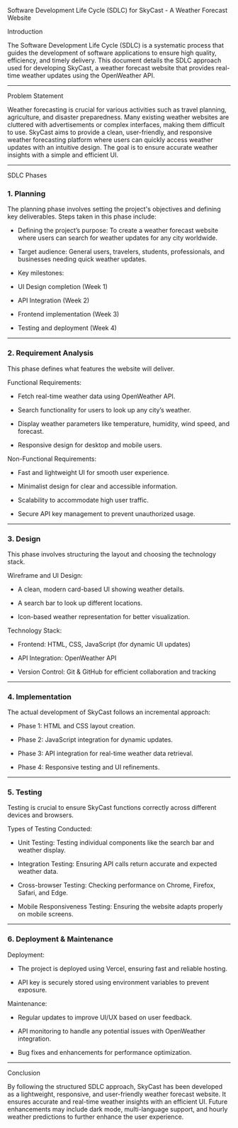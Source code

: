 Software Development Life Cycle (SDLC) for SkyCast - A Weather Forecast Website

Introduction

The Software Development Life Cycle (SDLC) is a systematic process that guides the development of software applications to ensure high quality, efficiency, and timely delivery. This document details the SDLC approach used for developing SkyCast, a weather forecast website that provides real-time weather updates using the OpenWeather API.

* * *

Problem Statement

Weather forecasting is crucial for various activities such as travel planning, agriculture, and disaster preparedness. Many existing weather websites are cluttered with advertisements or complex interfaces, making them difficult to use. SkyCast aims to provide a clean, user-friendly, and responsive weather forecasting platform where users can quickly access weather updates with an intuitive design. The goal is to ensure accurate weather insights with a simple and efficient UI.

* * *

SDLC Phases

### 1\. Planning

The planning phase involves setting the project's objectives and defining key deliverables. Steps taken in this phase include:

*   Defining the project’s purpose: To create a weather forecast website where users can search for weather updates for any city worldwide.
    
*   Target audience: General users, travelers, students, professionals, and businesses needing quick weather updates.
    
*   Key milestones:
    

*   UI Design completion (Week 1)
    
*   API Integration (Week 2)
    
*   Frontend implementation (Week 3)
    
*   Testing and deployment (Week 4)
    

* * *

### 2\. Requirement Analysis

This phase defines what features the website will deliver.

Functional Requirements:

*   Fetch real-time weather data using OpenWeather API.
    
*   Search functionality for users to look up any city’s weather.
    
*   Display weather parameters like temperature, humidity, wind speed, and forecast.
    
*   Responsive design for desktop and mobile users.
    

Non-Functional Requirements:

*   Fast and lightweight UI for smooth user experience.
    
*   Minimalist design for clear and accessible information.
    
*   Scalability to accommodate high user traffic.
    
*   Secure API key management to prevent unauthorized usage.
    

* * *

### 3\. Design

This phase involves structuring the layout and choosing the technology stack.

Wireframe and UI Design:

*   A clean, modern card-based UI showing weather details.
    
*   A search bar to look up different locations.
    
*   Icon-based weather representation for better visualization.
    

Technology Stack:

*   Frontend: HTML, CSS, JavaScript (for dynamic UI updates)
    
*   API Integration: OpenWeather API
    
*   Version Control: Git & GitHub for efficient collaboration and tracking
    

* * *

### 4\. Implementation

The actual development of SkyCast follows an incremental approach:

*   Phase 1: HTML and CSS layout creation.
    
*   Phase 2: JavaScript integration for dynamic updates.
    
*   Phase 3: API integration for real-time weather data retrieval.
    
*   Phase 4: Responsive testing and UI refinements.
    

* * *

### 5\. Testing

Testing is crucial to ensure SkyCast functions correctly across different devices and browsers.

Types of Testing Conducted:

*   Unit Testing: Testing individual components like the search bar and weather display.
    
*   Integration Testing: Ensuring API calls return accurate and expected weather data.
    
*   Cross-browser Testing: Checking performance on Chrome, Firefox, Safari, and Edge.
    
*   Mobile Responsiveness Testing: Ensuring the website adapts properly on mobile screens.
    

* * *

### 6\. Deployment & Maintenance

Deployment:

*   The project is deployed using Vercel, ensuring fast and reliable hosting.
    
*   API key is securely stored using environment variables to prevent exposure.
    

Maintenance:

*   Regular updates to improve UI/UX based on user feedback.
    
*   API monitoring to handle any potential issues with OpenWeather integration.
    
*   Bug fixes and enhancements for performance optimization.
    

* * *

Conclusion

By following the structured SDLC approach, SkyCast has been developed as a lightweight, responsive, and user-friendly weather forecast website. It ensures accurate and real-time weather insights with an efficient UI. Future enhancements may include dark mode, multi-language support, and hourly weather predictions to further enhance the user experience.